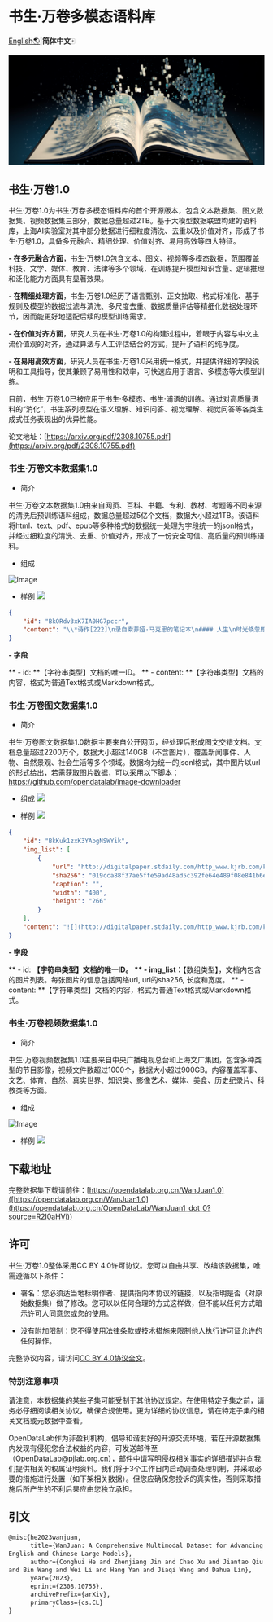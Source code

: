 # 书生·万卷多模态语料库
 [English🌎](./README.md)|**简体中文**🀄 

![Image](./images/01_宣传图.png)


## 书生·万卷1.0

书生·万卷1.0为书生·万卷多模态语料库的首个开源版本，包含文本数据集、图文数据集、视频数据集三部分，数据总量超过2TB。基于大模型数据联盟构建的语料库，上海AI实验室对其中部分数据进行细粒度清洗、去重以及价值对齐，形成了书生·万卷1.0，具备多元融合、精细处理、价值对齐、易用高效等四大特征。

**- 在多元融合方面**，书生·万卷1.0包含文本、图文、视频等多模态数据，范围覆盖科技、文学、媒体、教育、法律等多个领域，在训练提升模型知识含量、逻辑推理和泛化能力方面具有显著效果。  

**- 在精细处理方面**，书生·万卷1.0经历了语言甄别、正文抽取、格式标准化、基于规则及模型的数据过滤与清洗、多尺度去重、数据质量评估等精细化数据处理环节，因而能更好地适配后续的模型训练需求。  

**- 在价值对齐方面**，研究人员在书生·万卷1.0的构建过程中，着眼于内容与中文主流价值观的对齐，通过算法与人工评估结合的方式，提升了语料的纯净度。  

**- 在易用高效方面**，研究人员在书生·万卷1.0采用统一格式，并提供详细的字段说明和工具指导，使其兼顾了易用性和效率，可快速应用于语言、多模态等大模型训练。  


目前，书生·万卷1.0已被应用于书生·多模态、书生·浦语的训练。通过对高质量语料的“消化”，书生系列模型在语义理解、知识问答、视觉理解、视觉问答等各类生成式任务表现出的优异性能。

论文地址：[https://arxiv.org/pdf/2308.10755.pdf](https://arxiv.org/pdf/2308.10755.pdf)


### 书生·万卷文本数据集1.0

- 简介

书生·万卷文本数据集1.0由来自网页、百科、书籍、专利、教材、考题等不同来源的清洗后预训练语料组成，数据总量超过5亿个文档，数据大小超过1TB。该语料将html、text、pdf、epub等多种格式的数据统一处理为字段统一的jsonl格式，并经过细粒度的清洗、去重、价值对齐，形成了一份安全可信、高质量的预训练语料。

- 组成

![Image](https://mmbiz.qpic.cn/sz_mmbiz_png/7yjDpC9UfD7vkz4XTP9dNyQZNeGmJjySwiaaegnHFwsq4cg1uX3MCNegNkC9CiaCXkHHUicvR951QNT5AdU8V86qg/640?wx_fmt=png&wxfrom=5&wx_lazy=1&wx_co=1)

- 样例
  ![](https://mmbiz.qpic.cn/sz_mmbiz_png/7yjDpC9UfD7vkz4XTP9dNyQZNeGmJjySsnhSxvOicUt6sZPRa9S2Yld1Fjd1IibHfyZVicYxCVyP8uHm08niaZxvSg/640?wx_fmt=png&wxfrom=5&wx_lazy=1&wx_co=1)

```json
{
    "id": "BkORdv3xK7IA0HG7pccr",
    "content": "\\*诗作[222]\n录自索菲娅·马克思的笔记本\n#### 人生\n时光倏忽即逝，\n宛如滔滔流水；\n时光带走的一切，\n永远都不会返回。\n生就是死，\n生就是不断死亡的过程；\n人们奋斗不息，\n却难以摆脱困顿；\n人走完生命的路，\n最后化为乌有；\n他的事业和追求\n湮没于时光的潮流。\n对于人的事业，\n精灵们投以嘲讽的目光；\n因为人的渴望是那样强烈，\n而人生道路是那样狭窄迷茫；\n人在沾沾自喜之后，\n便感到无穷的懊丧；\n那绵绵不尽的悔恨\n深藏在自己的心房；\n人贪婪追求的目标\n其实十分渺小；\n人生内容局限于此，\n那便是空虚的游戏。\n有人自命不凡，\n其实并不伟大；\n这种人的命运，\n就是自我丑化。\n卡尔·马克思\n#### 查理大帝\n使一个高贵心灵深受感动的一切，\n使所有美好心灵欢欣鼓舞的一切，\n如今已蒙上漆黑的阴影，\n野蛮人的手亵渎了圣洁光明。\n巍巍格拉亚山的崇高诗人，\n曾满怀激情把那一切歌颂，\n激越的歌声使那一切永不磨灭，\n诗人自己也沉浸在幸福欢乐之中。\n高贵的狄摩西尼热情奔放，\n曾把那一切滔滔宣讲，\n面对人山人海的广场，\n演讲者大胆嘲讽高傲的菲力浦国王。\n那一切就是崇高和美，\n那一切笼罩着缪斯的神圣光辉，\n那一切使缪斯的子孙激动陶醉，\n如今却被野蛮人无情地摧毁。\n这时查理大帝挥动崇高魔杖，\n呼唤缪斯重见天光；\n他使美离开了幽深的墓穴，\n他让一切艺术重放光芒。\n他改变陈规陋习，\n他发挥教育的神奇力量；\n民众得以安居乐业，\n因为可靠的法律成了安全的保障。\n他进行过多次战争，\n杀得尸横遍野血染疆场；\n他雄才大略英勇顽强，\n但辉煌的胜利中也隐含祸殃；\n他为善良的人类赢得美丽花冠，\n这花冠比一切战功都更有分量；\n他战胜了那个时代的蒙昧，\n这就是他获得的崇高奖赏。\n在无穷无尽的世界历史上，\n他将永远不会被人遗忘，\n历史将为他编织一顶桂冠，\n这桂冠决不会淹没于时代的激浪。\n卡尔·马克思于1833年\n#### 莱茵河女神\n**叙事诗**\n(见本卷第885—889页)\n#### 盲女\n**叙事诗**\n(见本卷第852—858页)\n#### 两重天\n**乘马车赴柏林途中**\n(见本卷第475—478页)\n#### 父亲诞辰献诗。1836年\n**(见本卷第845—846页)**\n#### 席勒\n**十四行诗两首**\n(见本卷第846—847页)\n#### 歌德\n**十四行诗两首**\n(见本卷第848—849页)\n#### 女儿\n**叙事诗**\n(见本卷第838—841页)\n#### 凄惨的女郎\n**叙事诗**\n(见本卷第533—537页)\n卡·马克思写于1833年一大约1837年\n第一次用原文发表于《马克思恩格斯全集》1975年历史考证版第1部分第1卷\n并用俄文发表于《马克思恩格斯全集》1975年莫斯科版第40卷\n原文是德文\n中文根据《马克思恩格斯全集》1975年历史考证版第1部分第1卷翻译\n---\n**注释：**\n[222]马克思的这些诗作是他的姐姐索菲娅抄录在一个笔记本里的。除了马克思的诗作外，笔记本里还有其他人的诗作以及索菲娅自己和她的亲友的个人记事。马克思的这些诗作，除了《人生》和《查理大帝》外都在马克思的几本诗集和索菲娅的纪念册里出现过。《查理大帝》一诗注明写作日期是1833年，可见马克思早在中学时代就已开始写诗了。《盲女》注明写作日期是1835年。为祝贺父亲生日而献给亨利希·马克思的诗作的写作日期应该不晚于1836年初。——913。"
}
```

**- 字段**

**  - id: **【字符串类型】文档的唯一ID。
**  - content: **【字符串类型】文档的内容，格式为普通Text格式或Markdown格式。

### 书生·万卷图文数据集1.0

- 简介

书生·万卷图文数据集1.0数据主要来自公开网页，经处理后形成图文交错文档。文档总量超过2200万个，数据大小超过140GB（不含图片），覆盖新闻事件、人物、自然景观、社会生活等多个领域。数据均为统一的jsonl格式，其中图片以url的形式给出，若需获取图片数据，可以采用以下脚本：https://github.com/opendatalab/image-downloader

- 组成
  ![](https://mmbiz.qpic.cn/sz_mmbiz_png/7yjDpC9UfD7vkz4XTP9dNyQZNeGmJjySTG634PTTIbmFIJlDZUfKGrXYibkgXCU3E58mrZIn0ibW0oia2mUOrv31Q/640?wx_fmt=png&wxfrom=5&wx_lazy=1&wx_co=1)

- 样例
![](https://mmbiz.qpic.cn/sz_mmbiz_png/7yjDpC9UfD7vkz4XTP9dNyQZNeGmJjySJWLdsY1qx1EAI8xAra8HnEunics0sqTQjNI6VhzM3SdINw3ojvtP9Uw/640?wx_fmt=png&wxfrom=5&wx_lazy=1&wx_co=1)

```json
{
    "id": "BkKuk1zxK3YAbgNSWYik",
    "img_list": [
        {
            "url": "http://digitalpaper.stdaily.com/http_www.kjrb.com/kjrb/images/2021-01/21/02/1007771_wangjj_1611154300505_b.jpg",
            "sha256": "019cca88f37ae5ffe59ad48ad5c392fe64e489f08e841b6ea50c79c18f5c6ec3",
            "caption": "",
            "width": "400",
            "height": "266"
        }
    ],
    "content": "![](http://digitalpaper.stdaily.com/http_www.kjrb.com/kjrb/images/2021-01/21/02/1007771_wangjj_1611154300505_b.jpg)\n奋斗百年路 启航新征程\n走进觉悟社当年社员开会的房间，桌子中间摆放的一盘纸条格外引人注目，周恩来“伍豪”和邓颖超“逸豪”的笔名就诞生于此。\n“为了斗争的需要，觉悟社社员们采取抓阄的办法，以号取名。”1月19日，天津觉悟社纪念馆助理馆员迟爱民讲述了102年前的情景：当时年纪最小的邓颖超抓到了最小数字1号，所以叫“逸豪”。周恩来抓到5号，就取名“伍豪”。\n时间回到1919年那个思潮澎湃的年代。在天津，以周恩来为代表的一批以天下为己任的先进分子，在众多新思潮中艰难地探索革命真理。通过觉悟社的锻炼和洗礼，其主要成员成长为我国早期的共产主义者。周恩来也在这个时期成为马克思主义的宣传者。\n诞生：冲破封建束缚探索革命真理\n觉悟社成立于“五四运动”在天津发展到最高潮的阶段。\n觉悟社纪念馆中的一张合影，记录下了这一张张充满青春朝气的脸庞。他们神色凝重，目光坚定，这些人就是觉悟社成立之初的部分社员。\n“这个比一般学生爱国团体更加严密的组织的成立，源于之前一次赴京请愿斗争。”迟爱民介绍，1919年9月2日，周恩来等天津各界联合会、学生联合会、女界爱国同志会的先进青年在返津途中，经过交流，一致认为，应该成立一个研究新思潮，探索革命真理，冲破封建习俗束缚，由男女同学共同组建的团体。\n1919年9月16日，在天津东南角草场庵天津学生联合会办公室里，革命青年团体觉悟社诞生了。出席成立会的男女各10名成员成为最初的社员，包括周恩来、邓颖超、马骏、刘清扬、郭隆真等。\n周恩来执笔起草了《觉悟的宣言》。觉悟社成立后，以“革心”和“革新”的精神组织演讲，出版刊物《觉悟》，探讨研究新思潮，很快就成为天津学生爱国运动的中坚力量。\n引领：觉悟社成立5天后李大钊应邀前来\n在波澜起伏的斗争中，周恩来和觉悟社社员们迫切感到，要用先进思想武装头脑。\n觉悟社社员谌小岑曾回忆道，在觉悟社成立后第5天，我国最早的马克思主义者、中国共产党先驱李大钊就应邀到觉悟社座谈。李大钊听完邓颖超对觉悟社的介绍后，对觉悟社深表赞许，他表示“觉悟社是男女平等、社交公开的先行”。\n在李大钊的启发下，觉悟社成员阅读了李大钊发表在《新青年》上的《庶民的胜利》《布尔什维主义的胜利》《我的马克思主义观》等文章。还邀请徐谦、包世杰、钱玄同、刘半农等来演讲，并召开讨论会。\n天津市委党校文史教研部副主任徐娜表示，觉悟社社员们学习、讨论中国最早的马列主义文献，并积极投身实践斗争，为他们选择信仰马克思主义、走上共产主义道路进行了最初的启蒙与引导。\n影响：觉悟社多人加入中国共产党\n1920年1月29日，在抵制日货的斗争中，周恩来、马骏等人被捕，成立仅4个月的觉悟社受到沉重打击。纪念馆展厅中的两本书《警厅拘留记》和《检厅日录》，记录了青年们斗争的艰难和残酷。身陷囹圄的周恩来先后用6个晚上，向狱友介绍马克思主义学说。出狱后，编写了3.5万字的《警厅拘留记》和《检厅日录》。在后来旅法期间，周恩来说“我的思想是颤动于狱中”，可以说这是周恩来马克思主义世界观形成的重要时期。\n1920年11月，随着周恩来、刘清扬、郭隆真等人赴法国勤工俭学，觉悟社的社员们开始星散，觉悟社的集体活动停止……\n觉悟社存在的时间虽然不长，但为一批年轻人树立马克思主义信仰奠定了坚实基础。徐娜表示，觉悟社作为“五四”运动爆发之后在天津影响最广泛、作用最突出的进步学生组织，其表现出的反对封建主义、憎恨一切剥削和压迫的进步思想，为接受马克思主义作好了准备。随后，远赴欧洲勤工俭学的周恩来加入中国共产党八个发起组之一的巴黎共产主义小组，成为中国共产党创建人之一，而其他的觉悟社主要社员如马骏、邓颖超、郭隆真等都加入了中国共产党，成为革命的骨干力量。"
}
```

**- 字段**

**  - id: **【字符串类型】文档的唯一ID。
**  - img_list：**【数组类型】，文档内包含的图片列表。每张图片的信息包括网络url, url的sha256, 长度和宽度。
**  - content: **【字符串类型】文档的内容，格式为普通Text格式或Markdown格式。

### 书生·万卷视频数据集1.0

- 简介

书生·万卷视频数据集1.0主要来自中央广播电视总台和上海文广集团，包含多种类型的节目影像，视频文件数超过1000个，数据大小超过900GB。内容覆盖军事、文艺、体育、自然、真实世界、知识类、影像艺术、媒体、美食、历史纪录片、科教类等方面。

- 组成

![Image](https://mmbiz.qpic.cn/sz_mmbiz_png/7yjDpC9UfD7vkz4XTP9dNyQZNeGmJjySQnSGLrzp6tUVn2P5kZ5RuERiaibf5vSFibJUZtFWhT8rZmaslBTjicBI4Q/640?wx_fmt=png&wxfrom=5&wx_lazy=1&wx_co=1)

- 样例
![](https://mmbiz.qpic.cn/sz_mmbiz_png/7yjDpC9UfD7vkz4XTP9dNyQZNeGmJjyS9H6XnjNibfo5DJh7hscAGmeSvJ6ohVgnBAKk2blTSVIqNUKXicQ8984g/640?wx_fmt=png&wxfrom=5&wx_lazy=1&wx_co=1)

## 下载地址

完整数据集下载请前往：[https://opendatalab.org.cn/WanJuan1.0]([https://opendatalab.org.cn/WanJuan1.0](https://opendatalab.org.cn/OpenDataLab/WanJuan1_dot_0?source=R2l0aHVi))

## 许可

书生·万卷1.0整体采用CC BY 4.0许可协议。您可以自由共享、改编该数据集，唯需遵循以下条件：

- 署名：您必须适当地标明作者、提供指向本协议的链接，以及指明是否（对原始数据集）做了修改。您可以以任何合理的方式这样做，但不能以任何方式暗示许可人同意您或您的使用。

- 没有附加限制：您不得使用法律条款或技术措施来限制他人执行许可证允许的任何操作。

完整协议内容，请访问[CC BY 4.0协议全文](https://creativecommons.org/licenses/by/4.0/)。

### 特别注意事项

请注意，本数据集的某些子集可能受制于其他协议规定。在使用特定子集之前，请务必仔细阅读相关协议，确保合规使用。更为详细的协议信息，请在特定子集的相关文档或元数据中查看。

OpenDataLab作为非盈利机构，倡导和谐友好的开源交流环境，若在开源数据集内发现有侵犯您合法权益的内容，可发送邮件至（OpenDataLab@pjlab.org.cn），邮件中请写明侵权相关事实的详细描述并向我们提供相关的权属证明资料。我们将于3个工作日内启动调查处理机制，并采取必要的措施进行处置（如下架相关数据）。但您应确保您投诉的真实性，否则采取措施后所产生的不利后果应由您独立承担。


## 引文

```
@misc{he2023wanjuan,
      title={WanJuan: A Comprehensive Multimodal Dataset for Advancing English and Chinese Large Models}, 
      author={Conghui He and Zhenjiang Jin and Chao Xu and Jiantao Qiu and Bin Wang and Wei Li and Hang Yan and Jiaqi Wang and Dahua Lin},
      year={2023},
      eprint={2308.10755},
      archivePrefix={arXiv},
      primaryClass={cs.CL}
}
```

